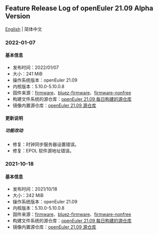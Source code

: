 ## Feature Release Log of openEuler 21.09 Alpha Version

[English](./changelog-21.09.en.md) | 简体中文

### 2022-01-07

#### 基本信息

- 发布时间：2022/01/07
- 大小：241 MiB
- 操作系统版本：openEuler 21.09
- 内核版本：5.10.0-5.10.0.8
- 固件来源：[firmware](https://github.com/raspberrypi/firmware)、[bluez-firmware](https://github.com/RPi-Distro/bluez-firmware)、[firmware-nonfree](https://github.com/RPi-Distro/firmware-nonfree)
- 构建文件系统的源仓库：[openEuler 21.09 每日构建的源仓库](http://119.3.219.20:82/openEuler:/21.09/standard_aarch64/aarch64/)
- 镜像内置源仓库：[openEuler 21.09 源仓库](https://gitee.com/src-openeuler/openEuler-repos/blob/openEuler-21.09/generic.repo)

#### 更新说明

##### 功能改动

- 修复：时钟同步服务器设置错误。
- 修复：EPOL 软件源地址错误。

### 2021-10-18

#### 基本信息

- 发布时间：2021/10/18
- 大小：242 MiB
- 操作系统版本：openEuler 21.09
- 内核版本：5.10.0-5.10.0.8
- 固件来源：[firmware](https://github.com/raspberrypi/firmware)、[bluez-firmware](https://github.com/RPi-Distro/bluez-firmware)、[firmware-nonfree](https://github.com/RPi-Distro/firmware-nonfree)
- 构建文件系统的源仓库：[openEuler 21.09 每日构建的源仓库](http://119.3.219.20:82/openEuler:/21.09/standard_aarch64/aarch64/)
- 镜像内置源仓库：[openEuler 21.09 源仓库](https://gitee.com/src-openeuler/openEuler-repos/blob/openEuler-21.09/generic.repo)
